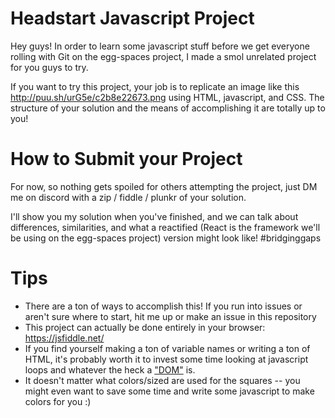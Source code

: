 # Headstart Javascript Project

Hey guys!  In order to learn some javascript stuff before we get everyone rolling with Git on the egg-spaces project, I made a smol unrelated project for you guys to try.


If you want to try this project, your job is to replicate an image like this
http://puu.sh/urG5e/c2b8e22673.png
using HTML, javascript, and CSS.  The structure of your solution and the means of accomplishing it are totally up to you!

# How to Submit your Project
For now, so nothing gets spoiled for others attempting the project, just DM me on discord with a zip / fiddle / plunkr of your solution.

I'll show you my solution when you've finished, and we can talk about differences, similarities, and what a reactified (React is the framework we'll be using on the egg-spaces project) version might look like!  #bridginggaps

# Tips
* There are a ton of ways to accomplish this!  If you run into issues or aren't sure where to start, hit me up or make an issue in this repository
* This project can actually be done entirely in your browser: https://jsfiddle.net/
* If you find yourself making a ton of variable names or writing a ton of HTML, it's probably worth it to invest some time looking at javascript loops and whatever the heck a ["DOM"](http://callmenick.com/post/basics-javascript-dom-manipulation) is.
* It doesn't matter what colors/sized are used for the squares -- you might even want to save some time and write some javascript to make colors for you :)
